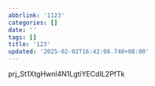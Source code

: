 ```yaml
---
abbrlink: '1123'
categories: []
date: ''
tags: []
title: '123'
updated: '2025-02-02T16:42:06.740+08:00'
---
```

prj_St1XtgHwnl4N1LgtiYECdIL2PfTk
